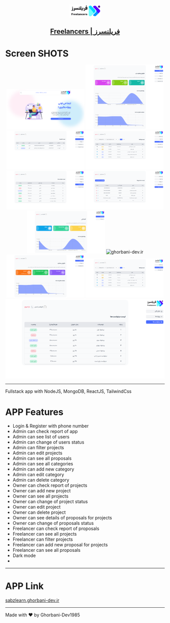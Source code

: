 <p align="center">
  <a href="#">
    <img  src="./src/Assets/Images/Logo/logo.png" width="100" alt="ghorbani-dev.ir"/>
    <h2 align="center">Freelancers | فریلنسرز</h2>
  </a>
</p>

# Screen SHOTS
<div align="center">
<img  src="./src/Assets/Images/ScreenShots/home.png" width="49%" alt="ghorbani-dev.ir"/>
<img  src="./src/Assets/Images/ScreenShots/admin-1.png" width="49%" alt="ghorbani-dev.ir"/>
</div>
<div align="center">
<img  src="./src/Assets/Images/ScreenShots/admin-2.png" width="49%" alt="ghorbani-dev.ir"/>
<img  src="./src/Assets/Images/ScreenShots/admin-3.png" width="49%" alt="ghorbani-dev.ir"/>
</div>
<div align="center">
<img  src="./src/Assets/Images/ScreenShots/admin-4.png" width="49%" alt="ghorbani-dev.ir"/>
<img  src="./src/Assets/Images/ScreenShots/admin-5.png" width="49%" alt="ghorbani-dev.ir"/>
</div>
<div align="center">
<img  src="./src/Assets/Images/ScreenShots/owner-1.png" width="49%" alt="ghorbani-dev.ir"/>
<img  src="./src/Assets/Images/ScreenShots/owner-2.pngg" width="49%" alt="ghorbani-dev.ir"/>
</div>
<div align="center">
<img  src="./src/Assets/Images/ScreenShots/Freelancers-1.png" width="49%" alt="ghorbani-dev.ir"/>
<img  src="./src/Assets/Images/ScreenShots/Freelancers-2.png" width="49%" alt="ghorbani-dev.ir"/>
</div>
<div align="center">
<img  src="./src/Assets/Images/ScreenShots/Freelancers-3.png" width="100%" alt="ghorbani-dev.ir"/>
</div>

---

Fullstack app with NodeJS, MongoDB, ReactJS, TailwindCss

# APP Features

<ul>
<li>Login & Register with phone number</li>
<li>Admin can check report of app</li>
<li>Admin can see list of users</li>
<li>Admin can change of users status</li>
<li>Admin can filter projects</li>
<li>Admin can edit projects</li>
<li>Admin can see all proposals</li>
<li>Admin can see all categories</li>
<li>Admin can add new category</li>
<li>Admin can edit category</li>
<li>Admin can delete category</li>
<li>Owner can check report of projects</li>
<li>Owner can add new project</li>
<li>Owner can see all projects</li>
<li>Owner can change of project status</li>
<li>Owner can edit project</li>
<li>Owner can delete project</li>
<li>Owner can see details of proposals for projects</li>
<li>Owner can change of proposals status</li>
<li>Freelancer can check report of proposals</li>
<li>Freelancer can see all projects</li>
<li>Freelancer can filter projects</li>
<li>Freelancer can add new proposal for projects</li>
<li>Freelancer can see all proposals</li>
<li>Dark mode<li>
</ul>

---

# APP Link

[sabzlearn.ghorbani-dev.ir](https://freelancers.ghorbani-dev.ir/)


---

Made with :heart: by Ghorbani-Dev1985
